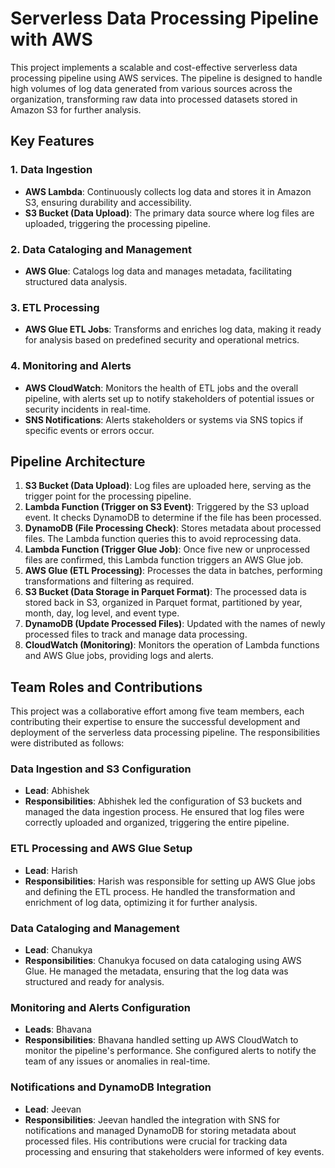# Serverless Data Processing Pipeline with AWS

This project implements a scalable and cost-effective serverless data processing pipeline using AWS services. The pipeline is designed to handle high volumes of log data generated from various sources across the organization, transforming raw data into processed datasets stored in Amazon S3 for further analysis.

## Key Features

### 1. Data Ingestion
- **AWS Lambda**: Continuously collects log data and stores it in Amazon S3, ensuring durability and accessibility.
- **S3 Bucket (Data Upload)**: The primary data source where log files are uploaded, triggering the processing pipeline.

### 2. Data Cataloging and Management
- **AWS Glue**: Catalogs log data and manages metadata, facilitating structured data analysis.

### 3. ETL Processing
- **AWS Glue ETL Jobs**: Transforms and enriches log data, making it ready for analysis based on predefined security and operational metrics.

### 4. Monitoring and Alerts
- **AWS CloudWatch**: Monitors the health of ETL jobs and the overall pipeline, with alerts set up to notify stakeholders of potential issues or security incidents in real-time.
- **SNS Notifications**: Alerts stakeholders or systems via SNS topics if specific events or errors occur.

## Pipeline Architecture

1. **S3 Bucket (Data Upload)**: Log files are uploaded here, serving as the trigger point for the processing pipeline.
2. **Lambda Function (Trigger on S3 Event)**: Triggered by the S3 upload event. It checks DynamoDB to determine if the file has been processed.
3. **DynamoDB (File Processing Check)**: Stores metadata about processed files. The Lambda function queries this to avoid reprocessing data.
4. **Lambda Function (Trigger Glue Job)**: Once five new or unprocessed files are confirmed, this Lambda function triggers an AWS Glue job.
5. **AWS Glue (ETL Processing)**: Processes the data in batches, performing transformations and filtering as required.
6. **S3 Bucket (Data Storage in Parquet Format)**: The processed data is stored back in S3, organized in Parquet format, partitioned by year, month, day, log level, and event type.
7. **DynamoDB (Update Processed Files)**: Updated with the names of newly processed files to track and manage data processing.
8. **CloudWatch (Monitoring)**: Monitors the operation of Lambda functions and AWS Glue jobs, providing logs and alerts.

## Team Roles and Contributions

This project was a collaborative effort among five team members, each contributing their expertise to ensure the successful development and deployment of the serverless data processing pipeline. The responsibilities were distributed as follows:

### **Data Ingestion and S3 Configuration**
- **Lead**: Abhishek
- **Responsibilities**: Abhishek led the configuration of S3 buckets and managed the data ingestion process. He ensured that log files were correctly uploaded and organized, triggering the entire pipeline.

### **ETL Processing and AWS Glue Setup**
- **Lead**: Harish
- **Responsibilities**: Harish was responsible for setting up AWS Glue jobs and defining the ETL process. He handled the transformation and enrichment of log data, optimizing it for further analysis.

### **Data Cataloging and Management**
- **Lead**: Chanukya
- **Responsibilities**: Chanukya focused on data cataloging using AWS Glue. He managed the metadata, ensuring that the log data was structured and ready for analysis.

### **Monitoring and Alerts Configuration**
- **Leads**: Bhavana
- **Responsibilities**: Bhavana handled setting up AWS CloudWatch to monitor the pipeline's performance. She configured alerts to notify the team of any issues or anomalies in real-time.

### **Notifications and DynamoDB Integration**
- **Lead**: Jeevan
- **Responsibilities**: Jeevan handled the integration with SNS for notifications and managed DynamoDB for storing metadata about processed files. His contributions were crucial for tracking data processing and ensuring that stakeholders were informed of key events.

